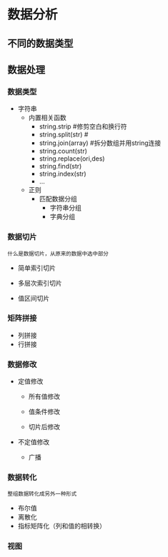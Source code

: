 # 数据分析
## 不同的数据类型

## 数据处理

### 数据类型

- 字符串
	- 内置相关函数
		- string.strip #修剪空白和换行符
		- string.split(str) #
		- string.join(array) #拆分数组并用string连接
		- string.count(str) 
		- string.replace(ori,des)
		- string.find(str)
		- string.index(str)
		- ...
	- 正则
		- 匹配数据分组
			-  字符串分组
			-  字典分组
		


	

	

### 数据切片
	什么是数据切片，从原来的数据中选中部分
- 简单索引切片 

- 多层次索引切片

- 值区间切片

### 矩阵拼接
- 列拼接
- 行拼接


### 数据修改
- 定值修改

	- 所有值修改

	- 值条件修改

	- 切片后修改 

- 不定值修改

	- 广播


### 数据转化
	整组数据转化成另外一种形式
- 布尔值
- 离散化
- 指标矩阵化（列和值的相转换）



### 视图
